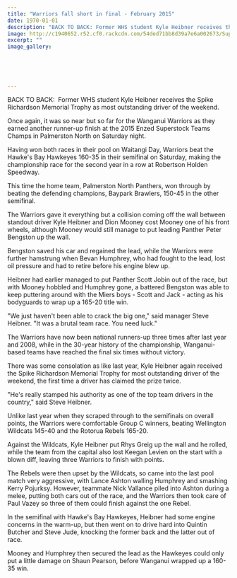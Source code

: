 ```yaml
---
title: "Warriors fall short in final - February 2015"
date: 1970-01-01
description: "BACK TO BACK: Former WHS student Kyle Heibner receives the Spike Richardson Memorial Trophy as most outstanding driver of the weekend, from the Wanganui Chronicle article 10 Feb 2015..."
image: http://c1940652.r52.cf0.rackcdn.com/54ded71bb8d39a7e6a002673/Superstock,Kyle-Heibner.jpg
excerpt: ""
image_gallery:
    
    
    
    
    
---
```


<p>BACK TO BACK: &nbsp;Former WHS student Kyle Heibner receives the Spike Richardson Memorial Trophy as most outstanding driver of the weekend.</p>
<p>Once again, it was so near but so far for the Wanganui Warriors as they earned another runner-up finish at the 2015 Enzed Superstock Teams Champs in Palmerston North on Saturday night.</p>
<p>Having won both races in their pool on Waitangi Day, Warriors beat the Hawke's Bay Hawkeyes 160-35 in their semifinal on Saturday, making the championship race for the second year in a row at Robertson Holden Speedway.</p>
<p>This time the home team, Palmerston North Panthers, won through by beating the defending champions, Baypark Brawlers, 150-45 in the other semifinal.</p>
<p>The Warriors gave it everything but a collision coming off the wall between standout driver Kyle Heibner and Dion Mooney cost Mooney one of his front wheels, although Mooney would still manage to put leading Panther Peter Bengston up the wall.</p>
<p>Bengston saved his car and regained the lead, while the Warriors were further hamstrung when Bevan Humphrey, who had fought to the lead, lost oil pressure and had to retire before his engine blew up.</p>
<p>Heibner had earlier managed to put Panther Scott Jobin out of the race, but with Mooney hobbled and Humphrey gone, a battered Bengston was able to keep puttering around with the Miers boys - Scott and Jack - acting as his bodyguards to wrap up a 165-20 title win.</p>
<p>"We just haven't been able to crack the big one," said manager Steve Heibner. "It was a brutal team race. You need luck."</p>
<p>The Warriors have now been national runners-up three times after last year and 2008, while in the 30-year history of the championship, Wanganui-based teams have reached the final six times without victory.</p>
<p>There was some consolation as like last year, Kyle Heibner again received the Spike Richardson Memorial Trophy for most outstanding driver of the weekend, the first time a driver has claimed the prize twice.</p>
<p>"He's really stamped his authority as one of the top team drivers in the country," said Steve Heibner.</p>
<p>Unlike last year when they scraped through to the semifinals on overall points, the Warriors were comfortable Group C winners, beating Wellington Wildcats 145-40 and the Rotorua Rebels 165-20.</p>
<p>Against the Wildcats, Kyle Heibner put Rhys Greig up the wall and he rolled, while the team from the capital also lost Keegan Levien on the start with a blown diff, leaving three Warriors to finish with points.</p>
<p>The Rebels were then upset by the Wildcats, so came into the last pool match very aggressive, with Lance Ashton walling Humphrey and smashing Kerry Pojurksy. However, teammate Nick Vallance piled into Ashton during a melee, putting both cars out of the race, and the Warriors then took care of Paul Vazey so three of them could finish against the one Rebel.</p>
<p>In the semifinal with Hawke's Bay Hawkeyes, Heibner had some engine concerns in the warm-up, but then went on to drive hard into Quintin Butcher and Steve Jude, knocking the former back and the latter out of race.</p>
<p>Mooney and Humphrey then secured the lead as the Hawkeyes could only put a little damage on Shaun Pearson, before Wanganui wrapped up a 160-35 win.</p>

